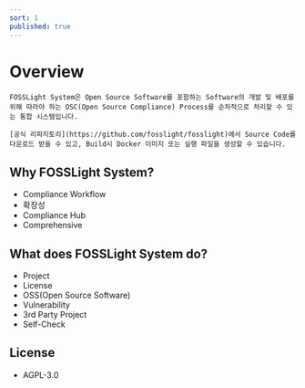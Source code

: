 ```yaml
---
sort: 1
published: true
---
```

# Overview
```note
FOSSLight System은 Open Source Software를 포함하는 Software의 개발 및 배포를 위해 따라야 하는 OSC(Open Source Compliance) Process를 순차적으로 처리할 수 있는 통합 시스템입니다.

[공식 리파지토리](https://github.com/fosslight/fosslight)에서 Source Code를 다운로드 받을 수 있고, Build시 Docker 이미지 또는 실행 파일을 생성할 수 있습니다. 
```

## Why FOSSLight System?
- Compliance Workflow
- 확장성
- Compliance Hub
- Comprehensive

## What does FOSSLight System do?
- Project
- License 
- OSS(Open Source Software)
- Vulnerability
- 3rd Party Project
- Self-Check

## License
- AGPL-3.0
